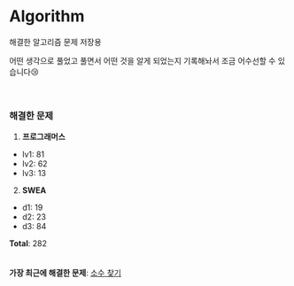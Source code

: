 # Algorithm
해결한 알고리즘 문제 저장용

어떤 생각으로 풀었고 풀면서 어떤 것을 알게 되었는지 기록해놔서 조금 어수선할 수 있습니다😢
<br><br><br>
### 해결한 문제
1.  **프로그래머스**
-  lv1: 81
-  lv2: 62
-  lv3: 13
2.  **SWEA**
-  d1: 19
-  d2: 23
-  d3: 84

**Total**:  282
<br><br><br>
**가장 최근에 해결한 문제**: [소수 찾기](https://github.com/SobinYim/Algorithm/blob/main/%5BProgrammers%5D%20Lv2/%EC%86%8C%EC%88%98%20%EC%B0%BE%EA%B8%B0.py)